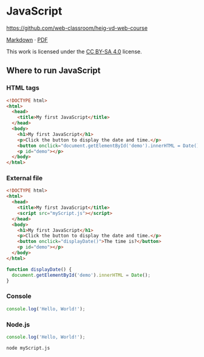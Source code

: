 [markdown]:
  https://web-classroom.github.io/heig-vd-web-course/blob/main/03-javascript/COURSE_MATERIAL.md
[pdf]:
  https://web-classroom.github.io/heig-vd-web-course/03-javascript/03-javascript-course-material.pdf
[license]:
  https://github.com/web-classroom/heig-vd-web-course/blob/main/LICENSE.md

# JavaScript

<https://github.com/web-classroom/heig-vd-web-course>

[Markdown][markdown] · [PDF][pdf]

This work is licensed under the [CC BY-SA 4.0][license] license.

## Where to run JavaScript

### HTML tags

```html
<!DOCTYPE html>
<html>
  <head>
    <title>My first JavaScript</title>
  </head>
  <body>
    <h1>My first JavaScript</h1>
    <p>Click the button to display the date and time.</p>
    <button onclick="document.getElementById('demo').innerHTML = Date()">The time is?</button>
    <p id="demo"></p>
  </body>
</html>
```

### External file

```html
<!DOCTYPE html>
<html>
  <head>
    <title>My first JavaScript</title>
    <script src="myScript.js"></script>
  </head>
  <body>
    <h1>My first JavaScript</h1>
    <p>Click the button to display the date and time.</p>
    <button onclick="displayDate()">The time is?</button>
    <p id="demo"></p>
  </body>
</html>
```

```javascript
function displayDate() {
  document.getElementById('demo').innerHTML = Date();
}
```

### Console

```javascript
console.log('Hello, World!');
```

### Node.js

```javascript title="myScript.js"
console.log('Hello, World!');
```

```bash
node myScript.js
```

